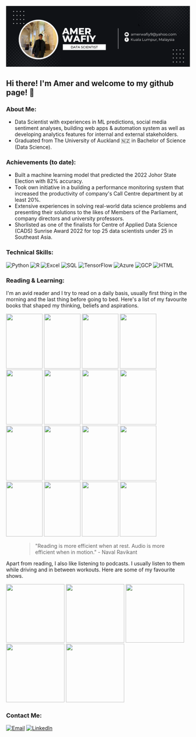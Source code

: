 <img alt="Header" src="https://raw.githubusercontent.com/amerwafiy/amerwafiy/main/amer-banner2.png"/>

## Hi there! I'm Amer and welcome to my github page! 👋

### About Me:
- Data Scientist with experiences in ML predictions, social media sentiment analyses, building web apps & automation system as well as developing analytics features for internal and external stakeholders.
- Graduated from The University of Auckland 🇳🇿 in Bachelor of Science (Data Science).

### Achievements (to date):
- Built a machine learning model that predicted the 2022 Johor State Election with 82% accuracy.
- Took own initiative in a building a performance monitoring system that increased the productivity of company's Call Centre department by at least 20%.
- Extensive experiences in solving real-world data science problems and presenting their solutions to the likes of Members of the Parliament, company directors and university professors.
- Shorlisted as one of the finalists for Centre of Applied Data Science (CADS) Sunrise Award 2022 for top 25 data scientists under 25 in Southeast Asia.

### Technical Skills:
<p>
<img alt="Python" src="https://img.shields.io/badge/Python-3776AB?style=for-the-badge&logo=python&logoColor=white"/>
<img alt="R" src="https://img.shields.io/badge/R-276DC3?style=for-the-badge&logo=r&logoColor=white"/>
<img alt="Excel" src="https://img.shields.io/badge/Microsoft_Excel-217346?style=for-the-badge&logo=microsoft-excel&logoColor=white"/>
<img alt="SQL" src="https://img.shields.io/badge/MySQL-005C84?style=for-the-badge&logo=mysql&logoColor=white"/>
<img alt="TensorFlow" src="https://img.shields.io/badge/TensorFlow-FF6F00?style=for-the-badge&logo=tensorflow&logoColor=white"/>
<img alt="Azure" src="https://img.shields.io/badge/Microsoft_Azure-0089D6?style=for-the-badge&logo=microsoft-azure&logoColor=white"/>
<img alt="GCP" src="https://img.shields.io/badge/Google_Cloud-4285F4?style=for-the-badge&logo=google-cloud&logoColor=white"/>
<img alt="HTML" src="https://img.shields.io/badge/HTML5-E34F26?style=for-the-badge&logo=html5&logoColor=white"/>
</p>

### Reading & Learning:
<p>I'm an avid reader and I try to read on a daily basis, usually first thing in the morning and the last thing before going to bed. Here's a list of my favourite books that shaped my thinking, beliefs and aspirations.
</p>
<p>
<img src="https://kbimages1-a.akamaihd.net/ff04a48d-1910-4064-b052-5e7bb0601ebf/1200/1200/False/everybody-lies-1.jpg" width="100" height="150"/>
<img src="http://cdn.shopify.com/s/files/1/0511/7575/1837/products/9781439199190.jpg?v=1612923204" width="100" height="150"/>
<img src="https://i.gr-assets.com/images/S/compressed.photo.goodreads.com/books/1391813567l/15751404.jpg" width="100" height="150"/>
<img src="https://i.gr-assets.com/images/S/compressed.photo.goodreads.com/books/1639756046l/59202599.jpg" width="100" height="150"/>
<img src="http://cdn.shopify.com/s/files/1/0511/7575/1837/products/9781847941831.jpg?v=1646016822" width="100" height="150"/>
<img src="https://images-na.ssl-images-amazon.com/images/I/81e-vyUaB6L.jpg" width="100" height="150"/>
<img src="https://kbimages1-a.akamaihd.net/7165f0d7-a437-4313-8294-68cfcaf3d717/1200/1200/False/sapiens-5.jpg" width="100" height="150"/>
<img src="https://images-na.ssl-images-amazon.com/images/I/71F+9Ktj3GL.jpg" width="100" height="150"/>
<img src="https://litbooks.com.my/wp-content/uploads/2021/07/61peRlJRMLL.jpg" width="100" height="150"/>
<img src="https://m.media-amazon.com/images/I/41s4xJZlEYL.jpg" width="100" height="150"/>
<img src="https://images-na.ssl-images-amazon.com/images/I/71RoZkCMk1L.jpg" width="100" height="150"/>
<img src="https://images-na.ssl-images-amazon.com/images/I/71uGp5GrqkL.jpg" width="100" height="150"/>
<img src="https://images-na.ssl-images-amazon.com/images/I/81AdLep0svL.jpg" width="100" height="150"/>
<img src="https://images-na.ssl-images-amazon.com/images/I/81oMQeXD1PL.jpg" width="100" height="150"/>
<img src="https://www.independent.org/images/tirbookcovers/26/tir_26_3_11_deficit_400x621.jpg" width="100" height="150"/>
<img src="https://i.gr-assets.com/images/S/compressed.photo.goodreads.com/books/1569897778l/45894166.jpg" width="100" height="150"/>
</p>

<figure class="quote">
  <blockquote>
    "Reading is more efficient when at rest. Audio is more efficient when in motion." - Naval Ravikant
  </blockquote>
</figure>


<p> Apart from reading, I also like listening to podcasts. I usually listen to them while driving and in between workouts. Here are some of my favourite shows.</p>
<p>
<img src="https://yt3.ggpht.com/ytc/AKedOLS6t6OUTSPyxXG9rRsmKhvVWvLNcL6dxJBCik8f=s900-c-k-c0x00ffffff-no-rj" width="160" height="160"/>
<img src="https://i.scdn.co/image/ab6765630000ba8a563ebb538d297875b10114b7" width="160" height="160"/>
<img src="https://i.scdn.co/image/ab6765630000ba8a233f95c70bf4beb9ad0fdfd9" width="160" height="160"/>
<img src="https://images.fineartamerica.com/images/artworkimages/mediumlarge/2/rogan-experience-juice-lili.jpg" width="160" height="160"/>
<img src="https://www.httotw.com/favicon.ico" width="160" height="160"/>
</p>

### Contact Me:
[<img alt="Email" src="https://img.shields.io/badge/Gmail-D14836?style=for-the-badge&logo=gmail&logoColor=white"/>][email]
[<img alt="LinkedIn" src="https://img.shields.io/badge/LinkedIn-0077B5?style=for-the-badge&logo=linkedin&logoColor=white"/>][linkedin]


[email]: amerwafiy9@yahoo.com
[linkedin]: https://www.linkedin.com/in/amerwafiy/
